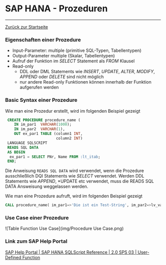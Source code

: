 # SAP HANA - Prozeduren
---

[Zurück zur Startseite](https://wolfgangzeller.github.io/ABAP-for-SAP-BW/)

### Eigenschaften einer Prozedure
- Input-Parameter: multiple (primitive SQL-Typen, Tabellentypen)
- Output-Parameter multiple (Skalar, Tabellentypen)
- Aufruf der Funktion im *SELECT* Statement als *FROM* Klausel
- Read-only
  - DDL oder DML Statements wie *INSERT*, *UPDATE*, *ALTER*, *MODIFY*, *APPEND* oder *DELETE* sind nicht möglich
  - nur andere Read-only Funktionen können innerhalb der Funktion aufgerufen werden

### Basic Syntax einer Prozedure
Wie man eine Prozedur erstellt, wird im folgenden Beispiel gezeigt
```sql
 CREATE PROCEDURE procedure_name (
    IN im_par1  VARCHAR(1000);
    IN im_par2  VARCHAR(1),
    OUT ex_par1 TABLE (column1 INT, 
                       column2 INT)
 LANGUAGE SQLSCRIPT
 READS SQL DATA
 AS BEGIN
  ex_par1 = SELECT PNr, Name FROM :lt_itab;
 END; 
 ```
Die Anweisung `READS SQL DATA` wird verwendet, wenn die Prozedure ausschließlich DQI Statements wie *SELECT* verwendet. Werden DDL Statements wie *APPEND*, *UPDATE etc verwendet, muss die READS SQL DATA Answeisung weggelassen werden.

Wie man eine Prozedure aufruft, wird im folgenden Beispiel gezeigt
```sql
CALL procedure_name( im_par1=>'Die ist ein Test-String', im_par2=>lv_var1, ex_par1=>lt_itab2) 
```

### Use Case einer Prozedure
![Table Function Use Case](img/Procedure Use Case.png)

### Link zum SAP Help Portal
[SAP Help Portal | SAP HANA SQLScript Reference | 2.0 SPS 03 | User-Defined Function](https://help.sap.com/viewer/de2486ee947e43e684d39702027f8a94/2.0.03/en-US/765815cd7d214ed38c190dc2f570fe39.html)
